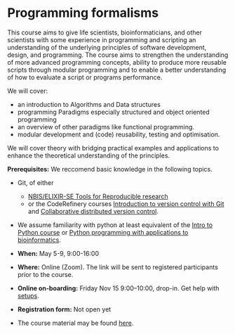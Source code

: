 # Programming formalisms

This course aims to give life scientists, bioinformaticians, and other scientists with some experience in programming and scripting an understanding of the underlying principles of software development, design, and programming. The course aims to strengthen the understanding of more advanced programming concepts, ability to produce more reusable scripts through modular programming and to enable a better understanding of how to evaluate a script or programs performance.

We will cover:

- an introduction to Algorithms and Data structures
- programming Paradigms especially structured and object oriented programming
- an overview of other paradigms like functional programming.
- modular development and (code) reusability, testing and optimisation.

We will cover theory with bridging practical examples and applications to enhance the theoretical understanding of the principles.

**Prerequisites:** We reccomend basic knowledge in the following topics.

- Git, of either
    - [NBIS/ELIXIR-SE Tools for Reproducible research](https://nbis-reproducible-research.readthedocs.io/en/course_2104/)
    - or the CodeRefinery courses [Introduction to version control with Git](https://coderefinery.github.io/git-intro/) and [Collaborative distributed version control](https://coderefinery.github.io/git-collaborative/).
- We assume familiarity with python at least equivalent of the [Intro to Python course](https://uppmax.github.io/uppmax_intro_python/) or [Python programming with applications to bioinformatics](https://uppsala.instructure.com/courses/85913).

- **When:** May 5-9, 9:00-16:00
- **Where:** Online (Zoom). The link will be sent to registered participants prior to the course.
- **Online on-boarding:** Friday Nov 15 9:00–10:00, drop-in. Get help with [setups](https://uppmax.github.io/programming_formalisms/prereqs/).

- **Registration form:** Not open yet

- The course material may be found [here](https://uppmax.github.io/programming_formalisms/).
